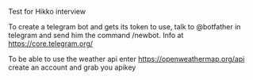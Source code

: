 Test for Hikko interview

To create a telegram bot and gets its token to use, 
talk to @botfather in telegram and send him the command /newbot. Info at https://core.telegram.org/

To be able to use the weather api enter https://openweathermap.org/api create an account and grab you apikey
